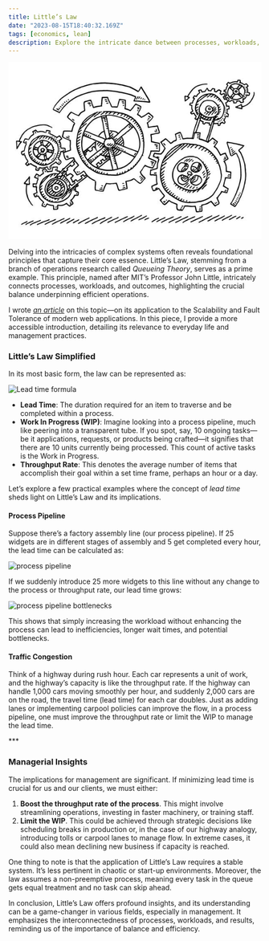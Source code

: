 ```yaml
---
title: Little’s Law
date: "2023-08-15T18:40:32.169Z"
tags: [economics, lean]
description: Explore the intricate dance between processes, workloads, and results, alluding to a delicate balance that is pivotal for efficient operations.
---
```


![Queue](./queue.jpg)

Delving into the intricacies of complex systems often reveals foundational principles that capture their core essence. Little’s Law, stemming from a branch of operations research called _Queueing Theory_, serves as a prime example. This principle, named after MIT’s Professor John Little, intricately connects processes, workloads, and outcomes, highlighting the crucial balance underpinning efficient operations. 

I wrote <a href="/littles-law-scaling-web-servers" target="_blank">_an article_</a> on this topic—on its application to the Scalability and Fault Tolerance of modern web applications. In this piece, I provide a more accessible introduction, detailing its relevance to everyday life and management practices.

### Little’s Law Simplified

In its most basic form, the law can be represented as:

<img src="https://latex.codecogs.com/svg.latex?LEAD\:TIME=\frac{WORK\:IN\:PROGRESS}{THROUGHPUT\:RATE}" title="Lead time formula" />

* **Lead Time**: The duration required for an item to traverse and be completed within a process.
* **Work In Progress (WIP)**: Imagine looking into a process pipeline, much like peering into a transparent tube. If you spot, say, 10 ongoing tasks—be it applications, requests, or products being crafted—it signifies that there are 10 units currently being processed. This count of active tasks is the Work in Progress.
* **Throughput Rate**: This denotes the average number of items that accomplish their goal within a set time frame, perhaps an hour or a day.

Let’s explore a few practical examples where the concept of _lead time_ sheds light on Little’s Law and its implications.

#### Process Pipeline

Suppose there’s a factory assembly line (our process pipeline). If 25 widgets are in different stages of assembly and 5 get completed every hour, the lead time can be calculated as:

<img src="https://latex.codecogs.com/svg.latex?LT=\frac{25\:widgets}{5\:widgets/hr}=5hrs" title="process pipeline" />

If we suddenly introduce 25 more widgets to this line without any change to the process or throughput rate, our lead time grows:

<img src="https://latex.codecogs.com/svg.latex?LT=\frac{50\:widgets}{5\:widgets/hr}=10hrs" title="process pipeline bottlenecks" />

This shows that simply increasing the workload without enhancing the process can lead to inefficiencies, longer wait times, and potential bottlenecks.

#### Traffic Congestion

Think of a highway during rush hour. Each car represents a unit of work, and the highway’s capacity is like the throughput rate. If the highway can handle 1,000 cars moving smoothly per hour, and suddenly 2,000 cars are on the road, the travel time (lead time) for each car doubles. Just as adding lanes or implementing carpool policies can improve the flow, in a process pipeline, one must improve the throughput rate or limit the WIP to manage the lead time.

<p class="three-dots">***</p>

### Managerial Insights

The implications for management are significant. If minimizing lead time is crucial for us and our clients, we must either:

1. **Boost the throughput rate of the process**. This might involve streamlining operations, investing in faster machinery, or training staff.
2. **Limit the WIP**. This could be achieved through strategic decisions like scheduling breaks in production or, in the case of our highway analogy, introducing tolls or carpool lanes to manage flow. In extreme cases, it could also mean declining new business if capacity is reached.

One thing to note is that the application of Little’s Law requires a stable system. It’s less pertinent in chaotic or start-up environments. Moreover, the law assumes a non-preemptive process, meaning every task in the queue gets equal treatment and no task can skip ahead.

In conclusion, Little’s Law offers profound insights, and its understanding can be a game-changer in various fields, especially in management. It emphasizes the interconnectedness of processes, workloads, and results, reminding us of the importance of balance and efficiency.
